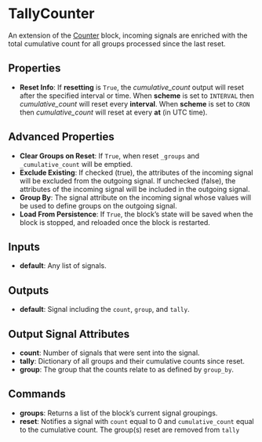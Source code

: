 TallyCounter
=======
An extension of the [Counter](docs/counter.md) block, incoming signals are enriched with the total cumulative count for all groups processed since the last reset.

Properties
----------
- **Reset Info**: If **resetting** is `True`, the *cumulative_count* output will reset after the specified interval or time. When **scheme** is set to `INTERVAL` then *cumulative_count* will reset every **interval**. When **scheme** is set to `CRON` then *cumulative_count* will reset at every **at** (in UTC time).

Advanced Properties
-------------------
- **Clear Groups on Reset**: If `True`, when reset `_groups` and `_cumulative_count` will be emptied.
- **Exclude Existing**: If checked (true), the attributes of the incoming signal will be excluded from the outgoing signal. If unchecked (false), the attributes of the incoming signal will be included in the outgoing signal.
- **Group By**: The signal attribute on the incoming signal whose values will be used to define groups on the outgoing signal.
- **Load From Persistence**: If `True`, the block’s state will be saved when the block is stopped, and reloaded once the block is restarted.

Inputs
------
- **default**: Any list of signals.

Outputs
-------
- **default**: Signal including the `count`, `group`, and `tally`.

Output Signal Attributes
------------------------
-   **count**: Number of signals that were sent into the signal.
-   **tally**: Dictionary of all groups and their cumulative counts since reset.
-   **group**: The group that the counts relate to as defined by `group_by`.

Commands
--------
- **groups**: Returns a list of the block’s current signal groupings.
- **reset**: Notifies a signal with `count` equal to 0 and `cumulative_count` equal to the cumulative count. The group(s) reset are removed from `tally`
